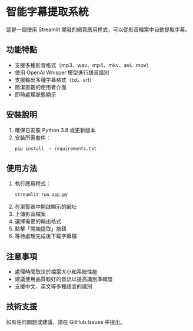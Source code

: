 # 智能字幕提取系統

這是一個使用 Streamlit 開發的網頁應用程式，可以從影音檔案中自動提取字幕。

## 功能特點

- 支援多種影音格式（mp3、wav、mp4、mkv、avi、mov）
- 使用 OpenAI Whisper 模型進行語音識別
- 支援輸出多種字幕格式（txt、srt）
- 簡潔直觀的使用者介面
- 即時處理狀態顯示

## 安裝說明

1. 確保已安裝 Python 3.8 或更新版本
2. 安裝所需套件：
   ```bash
   pip install -r requirements.txt
   ```

## 使用方法

1. 執行應用程式：
   ```bash
   streamlit run app.py
   ```
2. 在瀏覽器中開啟顯示的網址
3. 上傳影音檔案
4. 選擇需要的輸出格式
5. 點擊「開始提取」按鈕
6. 等待處理完成後下載字幕檔

## 注意事項

- 處理時間取決於檔案大小和系統性能
- 建議使用品質較好的音訊以提高識別準確度
- 支援中文、英文等多種語言的識別

## 技術支援

如有任何問題或建議，請在 GitHub Issues 中提出。 